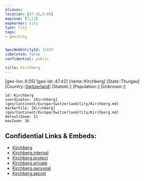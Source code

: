 ```yaml
---
aliases: 
location: [47.42,9.05]
mapzoom: [7,12] 
mapmarker: city 
type: City
tags:
- geo/City


SpocWebEntityId: 31435
isDeleted: false
confidential: public

title: Kirchberg
---
```

[geo-lon::9.05]
[geo-lat::47.42]
[name::Kirchberg]
[State::Thurgau]
[Country::[Switzerland](geo/Continent/Europe/Switzerland.md)]
[StateId::]
[Population::]
[Unknown::]


```leaflet
id: Kirchberg
coordinates: [Kirchberg](geo/Continent/Europe/Switzerland/City/Kirchberg.md)
markerFile: [Kirchberg](geo/Continent/Europe/Switzerland/City/Kirchberg.md)
defaultZoom: 11 
maxZoom: 18
```


## Confidential Links & Embeds: 
- [Kirchberg](../../../../../../_public/geo/Continent/Europe/Switzerland/City/Kirchberg.md) 
- [Kirchberg.internal](../../../../../../_internal/geo/Continent/Europe/Switzerland/City/Kirchberg.internal.md) 
- [Kirchberg.protect](../../../../../../_protect/geo/Continent/Europe/Switzerland/City/Kirchberg.protect.md) 
- [Kirchberg.private](../../../../../../_private/geo/Continent/Europe/Switzerland/City/Kirchberg.private.md) 
- [Kirchberg.personal](../../../../../../_personal/geo/Continent/Europe/Switzerland/City/Kirchberg.personal.md) 
- [Kirchberg.secret](../../../../../../_secret/geo/Continent/Europe/Switzerland/City/Kirchberg.secret.md) 
